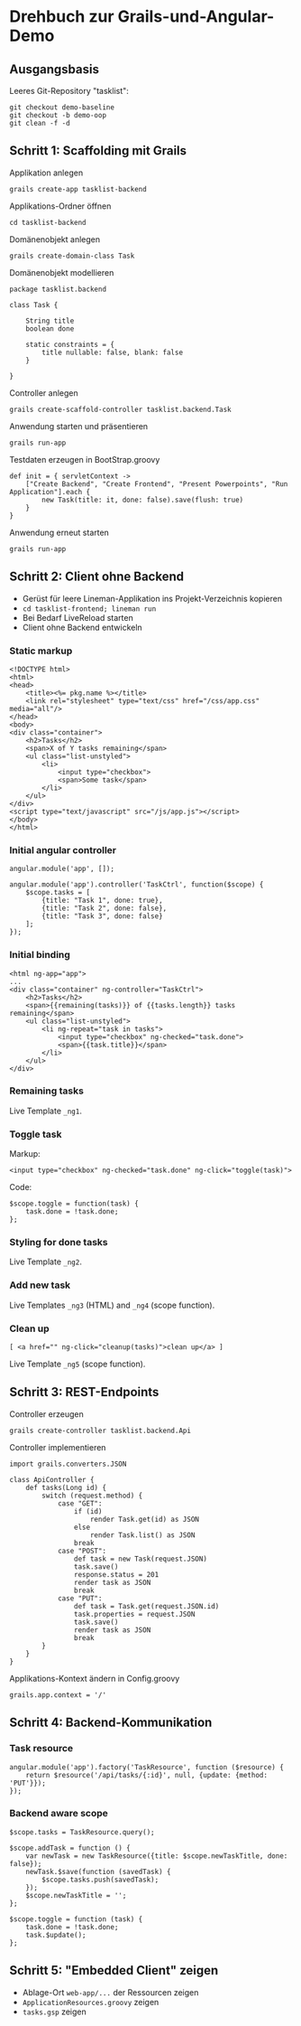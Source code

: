 # Drehbuch zur Grails-und-Angular-Demo

## Ausgangsbasis

Leeres Git-Repository "tasklist":

    git checkout demo-baseline
    git checkout -b demo-oop
    git clean -f -d

## Schritt 1: Scaffolding mit Grails

Applikation anlegen

    grails create-app tasklist-backend

Applikations-Ordner öffnen

    cd tasklist-backend

Domänenobjekt anlegen

    grails create-domain-class Task

Domänenobjekt modellieren

    package tasklist.backend

    class Task {

        String title
        boolean done

        static constraints = {
            title nullable: false, blank: false
        }

    }

Controller anlegen

    grails create-scaffold-controller tasklist.backend.Task

Anwendung starten und präsentieren

    grails run-app

Testdaten erzeugen in BootStrap.groovy

    def init = { servletContext ->
        ["Create Backend", "Create Frontend", "Present Powerpoints", "Run Application"].each {
            new Task(title: it, done: false).save(flush: true)
        }
    }

Anwendung erneut starten

    grails run-app

## Schritt 2: Client ohne Backend

*   Gerüst für leere Lineman-Applikation ins Projekt-Verzeichnis kopieren
*   `cd tasklist-frontend; lineman run`
*   Bei Bedarf LiveReload starten
*   Client ohne Backend entwickeln

### Static markup

    <!DOCTYPE html>
    <html>
    <head>
        <title><%= pkg.name %></title>
        <link rel="stylesheet" type="text/css" href="/css/app.css" media="all"/>
    </head>
    <body>
    <div class="container">
        <h2>Tasks</h2>
        <span>X of Y tasks remaining</span>
        <ul class="list-unstyled">
            <li>
                <input type="checkbox">
                <span>Some task</span>
            </li>
        </ul>
    </div>
    <script type="text/javascript" src="/js/app.js"></script>
    </body>
    </html>

### Initial angular controller

    angular.module('app', []);
    
    angular.module('app').controller('TaskCtrl', function($scope) {
        $scope.tasks = [
            {title: "Task 1", done: true},
            {title: "Task 2", done: false},
            {title: "Task 3", done: false}
        ];
    });

### Initial binding

    <html ng-app="app">
    ...
    <div class="container" ng-controller="TaskCtrl">
        <h2>Tasks</h2>
        <span>{{remaining(tasks)}} of {{tasks.length}} tasks remaining</span>
        <ul class="list-unstyled">
            <li ng-repeat="task in tasks">
                <input type="checkbox" ng-checked="task.done">
                <span>{{task.title}}</span>
            </li>
        </ul>
    </div>    

### Remaining tasks

Live Template `_ng1`.

### Toggle task

Markup:

    <input type="checkbox" ng-checked="task.done" ng-click="toggle(task)">

Code:

    $scope.toggle = function(task) {
        task.done = !task.done;
    };

### Styling for done tasks

Live Template `_ng2`.

### Add new task

Live Templates `_ng3` (HTML) and `_ng4` (scope function).

### Clean up

    [ <a href="" ng-click="cleanup(tasks)">clean up</a> ]

Live Template `_ng5` (scope function).

## Schritt 3: REST-Endpoints

Controller erzeugen

    grails create-controller tasklist.backend.Api

Controller implementieren

    import grails.converters.JSON

    class ApiController {
        def tasks(Long id) {
            switch (request.method) {
                case "GET":
                    if (id)
                        render Task.get(id) as JSON
                    else
                        render Task.list() as JSON
                    break
                case "POST":
                    def task = new Task(request.JSON)
                    task.save()
                    response.status = 201
                    render task as JSON
                    break
                case "PUT":
                    def task = Task.get(request.JSON.id)
                    task.properties = request.JSON
                    task.save()
                    render task as JSON
                    break
            }
        }
    }

Applikations-Kontext ändern in Config.groovy

    grails.app.context = '/'

## Schritt 4: Backend-Kommunikation

### Task resource

    angular.module('app').factory('TaskResource', function ($resource) {
        return $resource('/api/tasks/{:id}', null, {update: {method: 'PUT'}});
    });

### Backend aware scope

    $scope.tasks = TaskResource.query();
    
    $scope.addTask = function () {
        var newTask = new TaskResource({title: $scope.newTaskTitle, done: false});
        newTask.$save(function (savedTask) {
            $scope.tasks.push(savedTask);
        });
        $scope.newTaskTitle = '';
    };
    
    $scope.toggle = function (task) {
        task.done = !task.done;
        task.$update();
    };

## Schritt 5: "Embedded Client" zeigen

*   Ablage-Ort `web-app/...` der Ressourcen zeigen
*   `ApplicationResources.groovy` zeigen
*   `tasks.gsp` zeigen

